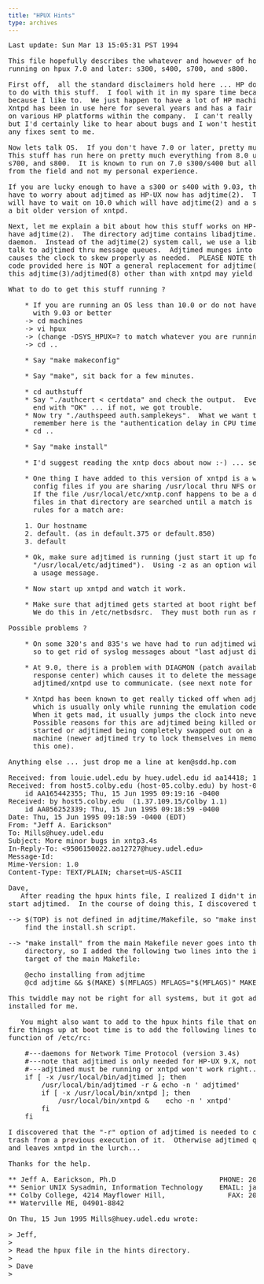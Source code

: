 ```yaml
---
title: "HPUX Hints"
type: archives
---
```


<pre>Last update: Sun Mar 13 15:05:31 PST 1994

This file hopefully describes the whatever and however of how to get xntp
running on hpux 7.0 and later: s300, s400, s700, and s800.  

First off,  all the standard disclaimers hold here ... HP doesn't have anthing
to do with this stuff.  I fool with it in my spare time because we use it and
because I like to.  We just happen to have a lot of HP machines around here :-)
Xntpd has been in use here for several years and has a fair amount of mileage
on various HP platforms within the company.  I can't really guarantee bug fixes
but I'd certainly like to hear about bugs and I won't hestitate to look at
any fixes sent to me.  

Now lets talk OS.  If you don't have 7.0 or later, pretty much hang it up now.
This stuff has run here on pretty much everything from 8.0 upward on s300, 
s700, and s800.  It is known to run on 7.0 s300/s400 but all reports are 
from the field and not my personal experience.

If you are lucky enough to have a s300 or s400 with 9.03, then you no longer
have to worry about adjtimed as HP-UX now has adjtime(2).  The rest of you
will have to wait on 10.0 which will have adjtime(2) and a supported though
a bit older version of xntpd.

Next, let me explain a bit about how this stuff works on HP-UX's that do not
have adjtime(2).  The directory adjtime contains libadjtime.a and the adjtimed
daemon.  Instead of the adjtime(2) system call, we use a library routine to
talk to adjtimed thru message queues.  Adjtimed munges into /dev/kmem and
causes the clock to skew properly as needed.  PLEASE NOTE that the adjtime
code provided here is NOT a general replacement for adjtime(2) ... use of
this adjtime(3)/adjtimed(8) other than with xntpd may yield very odd results.

What to do to get this stuff running ?

    * If you are running an OS less than 10.0 or do not have a s300/s400 
      with 9.03 or better
	-> cd machines
	-> vi hpux
	-> (change -DSYS_HPUX=? to match whatever you are running [7,8,9])
	-> cd ..

    * Say "make makeconfig"

    * Say "make", sit back for a few minutes.

    * cd authstuff
	* Say "./authcert < certdata" and check the output.  Every line should
	  end with "OK" ... if not, we got trouble.
	* Now try "./authspeed auth.samplekeys".  What we want to 
	  remember here is the "authentication delay in CPU time" 
	* cd ..

    * Say "make install"

    * I'd suggest reading the xntp docs about now :-) ... seriously !!

    * One thing I have added to this version of xntpd is a way to select 
      config files if you are sharing /usr/local thru NFS or whatever.  
      If the file /usr/local/etc/xntp.conf happens to be a directory, the 
      files in that directory are searched until a match is found.  The 
      rules for a match are:

	1. Our hostname
	2. default.<machine id> (as in default.375 or default.850)
	3. default

    * Ok, make sure adjtimed is running (just start it up for now with
      "/usr/local/etc/adjtimed").  Using -z as an option will get you 
      a usage message.

    * Now start up xntpd and watch it work.

    * Make sure that adjtimed gets started at boot right before xntpd.
      We do this in /etc/netbsdsrc.  They must both run as root !!

Possible problems ?

    * On some 320's and 835's we have had to run adjtimed with "-p 45" or
      so to get rid of syslog messages about "last adjust did not finish".

    * At 9.0, there is a problem with DIAGMON (patch available from the
      response center) which causes it to delete the message queue that
      adjtimed/xntpd use to communicate. (see next note for result)

    * Xntpd has been known to get really ticked off when adjtime() fails
      which is usually only while running the emulation code on HP-UX.
      When it gets mad, it usually jumps the clock into never never land.
      Possible reasons for this are adjtimed being killed or just never
      started or adjtimed being completely swapped out on a really busy
      machine (newer adjtimed try to lock themselves in memory to prevent
      this one).

Anything else ... just drop me a line at ken@sdd.hp.com

Received: from louie.udel.edu by huey.udel.edu id aa14418; 15 Jun 95 9:19 EDT
Received: from host5.colby.edu (host-05.colby.edu) by host-04.colby.edu with ESMTP  (1.37.109.15/Colby 1.1)
	id AA165442355; Thu, 15 Jun 1995 09:19:16 -0400
Received: by host5.colby.edu  (1.37.109.15/Colby 1.1)
	id AA056252339; Thu, 15 Jun 1995 09:18:59 -0400
Date: Thu, 15 Jun 1995 09:18:59 -0400 (EDT)
From: "Jeff A. Earickson" <jaearick@colby.edu>
To: Mills@huey.udel.edu
Subject: More minor bugs in xntp3.4s
In-Reply-To: <9506150022.aa12727@huey.udel.edu>
Message-Id: <Pine.HPP.3.91.950615083549.4557A-100000@host5.colby.edu>
Mime-Version: 1.0
Content-Type: TEXT/PLAIN; charset=US-ASCII

Dave,
   After reading the hpux hints file, I realized I didn't install or 
start adjtimed.  In the course of doing this, I discovered that:

--> $(TOP) is not defined in adjtime/Makefile, so "make install" can't
    find the install.sh script.

--> "make install" from the main Makefile never goes into the adjtime
    directory, so I added the following two lines into the install
    target of the main Makefile:

    @echo installing from adjtime
    @cd adjtime && $(MAKE) $(MFLAGS) MFLAGS="$(MFLAGS)" MAKE="$(MAKE)" install

This twiddle may not be right for all systems, but it got adjtimed
installed for me.

   You might also want to add to the hpux hints file that one way to
fire things up at boot time is to add the following lines to the localrc
function of /etc/rc:

    #---daemons for Network Time Protocol (version 3.4s)
    #---note that adjtimed is only needed for HP-UX 9.X, not 10.0
    #---adjtimed must be running or xntpd won't work right...
    if [ -x /usr/local/bin/adjtimed ]; then
        /usr/local/bin/adjtimed -r & echo -n ' adjtimed'
        if [ -x /usr/local/bin/xntpd ]; then
            /usr/local/bin/xntpd &    echo -n ' xntpd'
        fi
    fi

I discovered that the "-r" option of adjtimed is needed to clear out any
trash from a previous execution of it.  Otherwise adjtimed quietly dies
and leaves xntpd in the lurch...

Thanks for the help.

** Jeff A. Earickson, Ph.D                         PHONE: 207-872-3659
** Senior UNIX Sysadmin, Information Technology    EMAIL: jaearick@colby.edu
** Colby College, 4214 Mayflower Hill,               FAX: 207-872-3555
** Waterville ME, 04901-8842

On Thu, 15 Jun 1995 Mills@huey.udel.edu wrote:

> Jeff,
> 
> Read the hpux file in the hints directory.
> 
> Dave
> 

</pre>